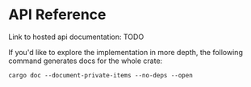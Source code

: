 # API Reference

Link to hosted api documentation: TODO


If you'd like to explore the implementation in more depth, the following command generates docs for the whole crate:

```
cargo doc --document-private-items --no-deps --open
```